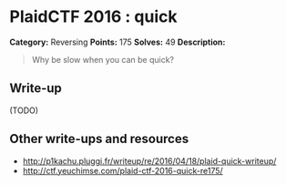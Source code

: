 # PlaidCTF 2016 : quick

**Category:** Reversing
**Points:** 175
**Solves:** 49
**Description:**

> Why be slow when you can be quick?

## Write-up

(TODO)

## Other write-ups and resources

* <http://p1kachu.pluggi.fr/writeup/re/2016/04/18/plaid-quick-writeup/>
* http://ctf.yeuchimse.com/plaid-ctf-2016-quick-re175/
